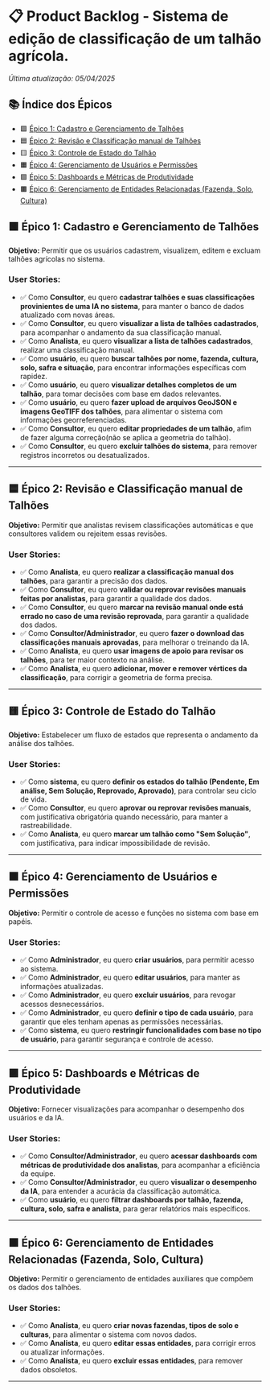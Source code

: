# 📋 Product Backlog - Sistema de edição de classificação de um talhão agrícola.
_Última atualização: 05/04/2025_

## 📚 Índice dos Épicos

- 🟩 [Épico 1: Cadastro e Gerenciamento de Talhões](#épico-1-cadastro-e-gerenciamento-de-talhões)
- 🟦 [Épico 2: Revisão e Classificação manual de Talhões](#épico-2-revisão-e-classificação-manual-de-talhões)
- 🟨 [Épico 3: Controle de Estado do Talhão](#épico-3-controle-de-estado-do-talhão)
- 🟧 [Épico 4: Gerenciamento de Usuários e Permissões](#épico-4-gerenciamento-de-usuários-e-permissões)
- 🟪 [Épico 5: Dashboards e Métricas de Produtividade](#épico-5-dashboards-e-métricas-de-produtividade)
- 🟫 [Épico 6: Gerenciamento de Entidades Relacionadas (Fazenda, Solo, Cultura)](#épico-6-gerenciamento-de-entidades-relacionadas-fazenda-solo-cultura)


## 🟩 Épico 1: Cadastro e Gerenciamento de Talhões

**Objetivo:** Permitir que os usuários cadastrem, visualizem, editem e excluam talhões agrícolas no sistema.

### User Stories:

- ✅ Como **Consultor**, eu quero **cadastrar talhões e suas classificações provinientes de uma IA no sistema**, para manter o banco de dados atualizado com novas áreas.
- ✅ Como **Consultor**, eu quero **visualizar a lista de talhões cadastrados**, para acompanhar o andamento da sua classificação manual.
- ✅ Como **Analista**,  eu quero **visualizar a lista de talhões cadastrados**, realizar uma classificação manual.
- ✅ Como **usuário**, eu quero **buscar talhões por nome, fazenda, cultura, solo, safra e situação**, para encontrar informações específicas com rapidez.
- ✅ Como **usuário**, eu quero **visualizar detalhes completos de um talhão**, para tomar decisões com base em dados relevantes.
- ✅ Como **usuário**, eu quero **fazer upload de arquivos GeoJSON e imagens GeoTIFF dos talhões**, para alimentar o sistema com informações georreferenciadas.
- ✅ Como **Consultor**, eu quero **editar propriedades de um talhão**, afim de fazer alguma correção(não se aplica a geometria do talhão).
- ✅ Como **Consultor**, eu quero **excluir talhões do sistema**, para remover registros incorretos ou desatualizados.

---

## 🟦 Épico 2: Revisão e Classificação manual de Talhões

**Objetivo:** Permitir que analistas revisem classificações automáticas e que consultores validem ou rejeitem essas revisões.

### User Stories:

- ✅ Como **Analista**, eu quero **realizar a classificação manual dos talhões**, para garantir a precisão dos dados.
- ✅ Como **Consultor**, eu quero **validar ou reprovar revisões manuais feitas por analistas**, para garantir a qualidade dos dados.
- ✅ Como **Consultor**, eu quero **marcar na revisão manual onde está errado no caso de uma revisão reprovada**, para garantir a qualidade dos dados.
- ✅ Como **Consultor/Administrador**, eu quero **fazer o download das classificações manuais aprovadas**, para melhorar o treinando da IA.
- ✅ Como **Analista**, eu quero **usar imagens de apoio para revisar os talhões**, para ter maior contexto na análise.
- ✅ Como **Analista**, eu quero **adicionar, mover e remover vértices da classificação**, para corrigir a geometria de forma precisa.

---

## 🟨 Épico 3: Controle de Estado do Talhão

**Objetivo:** Estabelecer um fluxo de estados que representa o andamento da análise dos talhões.

### User Stories:

- ✅ Como **sistema**, eu quero **definir os estados do talhão (Pendente, Em análise, Sem Solução, Reprovado, Aprovado)**, para controlar seu ciclo de vida.
- ✅ Como **Consultor**, eu quero **aprovar ou reprovar revisões manuais**, com justificativa obrigatória quando necessário, para manter a rastreabilidade.
- ✅ Como **Analista**, eu quero **marcar um talhão como "Sem Solução"**, com justificativa, para indicar impossibilidade de revisão.

---

## 🟧 Épico 4: Gerenciamento de Usuários e Permissões

**Objetivo:** Permitir o controle de acesso e funções no sistema com base em papéis.

### User Stories:

- ✅ Como **Administrador**, eu quero **criar usuários**, para permitir acesso ao sistema.
- ✅ Como **Administrador**, eu quero **editar usuários**, para manter as informações atualizadas.
- ✅ Como **Administrador**, eu quero **excluir usuários**, para revogar acessos desnecessários.
- ✅ Como **Administrador**, eu quero **definir o tipo de cada usuário**, para garantir que eles tenham apenas as permissões necessárias.
- ✅ Como **sistema**, eu quero **restringir funcionalidades com base no tipo de usuário**, para garantir segurança e controle de acesso.

---

## 🟪 Épico 5: Dashboards e Métricas de Produtividade

**Objetivo:** Fornecer visualizações para acompanhar o desempenho dos usuários e da IA.

### User Stories:

- ✅ Como **Consultor/Administrador**, eu quero **acessar dashboards com métricas de produtividade dos analistas**, para acompanhar a eficiência da equipe.
- ✅ Como **Consultor/Administrador**, eu quero **visualizar o desempenho da IA**, para entender a acurácia da classificação automática.
- ✅ Como **usuário**, eu quero **filtrar dashboards por talhão, fazenda, cultura, solo, safra e analista**, para gerar relatórios mais específicos.

---

## 🟫 Épico 6: Gerenciamento de Entidades Relacionadas (Fazenda, Solo, Cultura)

**Objetivo:** Permitir o gerenciamento de entidades auxiliares que compõem os dados dos talhões.

### User Stories:

- ✅ Como **Analista**, eu quero **criar novas fazendas, tipos de solo e culturas**, para alimentar o sistema com novos dados.
- ✅ Como **Analista**, eu quero **editar essas entidades**, para corrigir erros ou atualizar informações.
- ✅ Como **Analista**, eu quero **excluir essas entidades**, para remover dados obsoletos.

---

